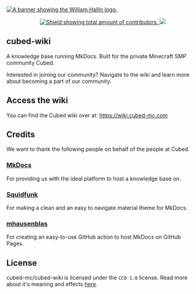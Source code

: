 <!-- HEADER -->
<a href="https://williamhallin.com"><img src="https://raw.githubusercontent.com/whallin/whallin/master/img_header.png" alt="A banner showing the William Hallin logo."></a>

<!-- SHIELDS -->
<p align=center>
  <a href="https://github.com/cubed-mc/cubed-wiki/graphs/contributors">
    <img src="https://img.shields.io/github/contributors/cubed-mc/cubed-wiki.svg?style=for-the-badge&color=brightgreen" alt="Shield showing total amount of contributors.">
  </a>
  <img src="https://badges.pufler.dev/visits/cubed-mc/cubed-wiki?style=for-the-badge">
</p>

<!-- ABOUT -->
## cubed-wiki
A knowledge base running MkDocs. Built for the private Minecraft SMP community Cubed. 

Interested in joining our community? Navigate to the wiki and learn more about becoming a part of our community.

<!-- ACCESS -->
## Access the wiki
You can find the Cubed wiki over at: https://wiki.cubed-mc.com

<!-- CREDITS -->
## Credits
We want to thank the following people on behalf of the people at Cubed.

### [MkDocs](https://www.mkdocs.org/)
For providing us with the ideal platform to host a knowledge base on.

### [Squidfunk](https://squidfunk.github.io/mkdocs-material/)
For making a clean and an easy to navigate material theme for MkDocs.

### [mhausenblas](https://github.com/mhausenblas/mkdocs-deploy-gh-pages)
For creating an easy-to-use GitHub action to host MkDocs on GitHub Pages.

<!-- LICENSE -->
## License
cubed-mc/cubed-wiki is licensed under the ``CC0-1.0`` license. Read more about it's meaning and effects [here](https://github.com/cubed-mc/cubed-wiki/blob/main/LICENSE).

